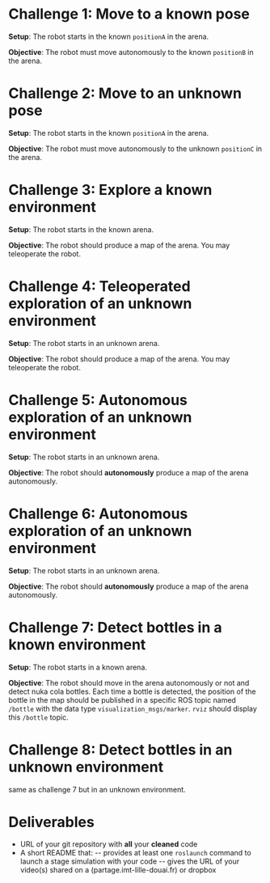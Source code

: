 # Challenge 1: Move to a known pose

**Setup**: The robot starts in the known `positionA` in the arena. 

**Objective**: The robot must move autonomously to the known `positionB` in the arena.

# Challenge 2: Move to an unknown pose

**Setup**: The robot starts in the known `positionA` in the arena. 

**Objective**: The robot must move autonomously to the unknown `positionC` in the arena.

# Challenge 3: Explore a known environment

**Setup**: The robot starts in the known arena. 

**Objective**: The robot should produce a map of the arena. You may teleoperate the robot.

# Challenge 4: Teleoperated exploration of an unknown environment 

**Setup**: The robot starts in an unknown arena. 

**Objective**: The robot should produce a map of the arena. You may teleoperate the robot.

# Challenge 5: Autonomous exploration of an unknown environment 

**Setup**: The robot starts in an unknown arena. 

**Objective**: The robot should **autonomously** produce a map of the arena autonomously.

# Challenge 6: Autonomous exploration of an unknown environment 

**Setup**: The robot starts in an unknown arena. 

**Objective**: The robot should **autonomously** produce a map of the arena autonomously.

# Challenge 7: Detect bottles in a known environment

**Setup**: The robot starts in a known arena. 

**Objective**: The robot should move in the arena autonomously or not and detect nuka cola bottles. 
Each time a bottle is detected, the position of the bottle in the map should be published in a specific ROS topic named `/bottle` with the data type `visualization_msgs/marker`. `rviz` should display this `/bottle` topic.

# Challenge 8: Detect bottles in an unknown environment

same as challenge 7 but in an unknown environment.

# Deliverables

- URL of your git repository with **all** your **cleaned** code 
- A short README that:
-- provides at least one `roslaunch` command to launch a stage simulation with your code
-- gives the URL of your video(s) shared on a (partage.imt-lille-douai.fr) or dropbox
